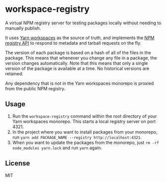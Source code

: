 # workspace-registry

A virtual NPM registry server for testing packages locally without needing to manually publish.

It uses [Yarn workspaces](https://classic.yarnpkg.com/en/docs/workspaces/) as the source of truth,
and implements the [NPM registry API](https://github.com/npm/registry/blob/master/docs/REGISTRY-API.md)
to respond to metadata and tarball requests on the fly.

The version of each package is based on a hash of all of the files in the package. This means that whenever
you change any file in a package, the version changes automatically. Note that this means that only a single 
version of the package is available at a time. No historical versions are retained.

Any dependency that is not in the Yarn workspaces monorepo is
proxied from the public NPM registry.

## Usage

1. Run the `workspace-registry` command within the root directory of your Yarn workspaces monorepo. 
   This starts a local registry server on port 4321.
2. In the project where you want to install packages from your monorepo, run 
   `yarn add PACKAGE_NAME --registry http://localhost:4321`.
3. When you want to update the packages from the monorepo, just `rm -rf node_modules yarn.lock` and run `yarn` again.

## License

MIT
